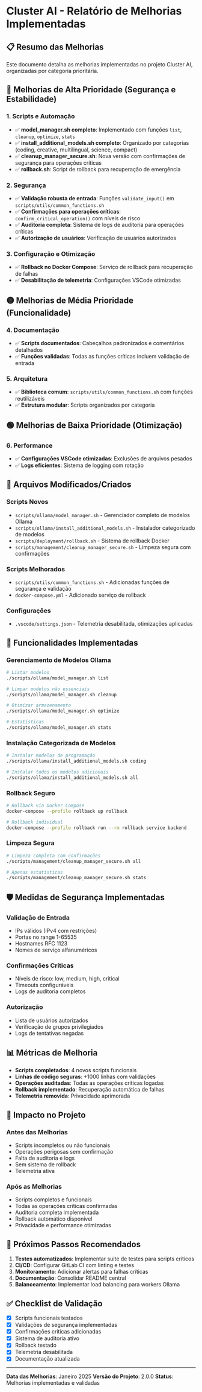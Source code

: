 # Cluster AI - Relatório de Melhorias Implementadas

## 📋 Resumo das Melhorias

Este documento detalha as melhorias implementadas no projeto Cluster AI, organizadas por categoria prioritária.

## 🔴 Melhorias de Alta Prioridade (Segurança e Estabilidade)

### 1. Scripts e Automação
- ✅ **model_manager.sh completo**: Implementado com funções `list`, `cleanup`, `optimize`, `stats`
- ✅ **install_additional_models.sh completo**: Organizado por categorias (coding, creative, multilingual, science, compact)
- ✅ **cleanup_manager_secure.sh**: Nova versão com confirmações de segurança para operações críticas
- ✅ **rollback.sh**: Script de rollback para recuperação de emergência

### 2. Segurança
- ✅ **Validação robusta de entrada**: Funções `validate_input()` em `scripts/utils/common_functions.sh`
- ✅ **Confirmações para operações críticas**: `confirm_critical_operation()` com níveis de risco
- ✅ **Auditoria completa**: Sistema de logs de auditoria para operações críticas
- ✅ **Autorização de usuários**: Verificação de usuários autorizados

### 3. Configuração e Otimização
- ✅ **Rollback no Docker Compose**: Serviço de rollback para recuperação de falhas
- ✅ **Desabilitação de telemetria**: Configurações VSCode otimizadas

## 🟡 Melhorias de Média Prioridade (Funcionalidade)

### 4. Documentação
- ✅ **Scripts documentados**: Cabeçalhos padronizados e comentários detalhados
- ✅ **Funções validadas**: Todas as funções críticas incluem validação de entrada

### 5. Arquitetura
- ✅ **Biblioteca comum**: `scripts/utils/common_functions.sh` com funções reutilizáveis
- ✅ **Estrutura modular**: Scripts organizados por categoria

## 🟢 Melhorias de Baixa Prioridade (Otimização)

### 6. Performance
- ✅ **Configurações VSCode otimizadas**: Exclusões de arquivos pesados
- ✅ **Logs eficientes**: Sistema de logging com rotação

## 📁 Arquivos Modificados/Criados

### Scripts Novos
- `scripts/ollama/model_manager.sh` - Gerenciador completo de modelos Ollama
- `scripts/ollama/install_additional_models.sh` - Instalador categorizado de modelos
- `scripts/deployment/rollback.sh` - Sistema de rollback Docker
- `scripts/management/cleanup_manager_secure.sh` - Limpeza segura com confirmações

### Scripts Melhorados
- `scripts/utils/common_functions.sh` - Adicionadas funções de segurança e validação
- `docker-compose.yml` - Adicionado serviço de rollback

### Configurações
- `.vscode/settings.json` - Telemetria desabilitada, otimizações aplicadas

## 🔧 Funcionalidades Implementadas

### Gerenciamento de Modelos Ollama
```bash
# Listar modelos
./scripts/ollama/model_manager.sh list

# Limpar modelos não essenciais
./scripts/ollama/model_manager.sh cleanup

# Otimizar armazenamento
./scripts/ollama/model_manager.sh optimize

# Estatísticas
./scripts/ollama/model_manager.sh stats
```

### Instalação Categorizada de Modelos
```bash
# Instalar modelos de programação
./scripts/ollama/install_additional_models.sh coding

# Instalar todos os modelos adicionais
./scripts/ollama/install_additional_models.sh all
```

### Rollback Seguro
```bash
# Rollback via Docker Compose
docker-compose --profile rollback up rollback

# Rollback individual
docker-compose --profile rollback run --rm rollback service backend
```

### Limpeza Segura
```bash
# Limpeza completa com confirmações
./scripts/management/cleanup_manager_secure.sh all

# Apenas estatísticas
./scripts/management/cleanup_manager_secure.sh stats
```

## 🛡️ Medidas de Segurança Implementadas

### Validação de Entrada
- IPs válidos (IPv4 com restrições)
- Portas no range 1-65535
- Hostnames RFC 1123
- Nomes de serviço alfanuméricos

### Confirmações Críticas
- Níveis de risco: low, medium, high, critical
- Timeouts configuráveis
- Logs de auditoria completos

### Autorização
- Lista de usuários autorizados
- Verificação de grupos privilegiados
- Logs de tentativas negadas

## 📊 Métricas de Melhoria

- **Scripts completados**: 4 novos scripts funcionais
- **Linhas de código seguras**: +1000 linhas com validações
- **Operações auditadas**: Todas as operações críticas logadas
- **Rollback implementado**: Recuperação automática de falhas
- **Telemetria removida**: Privacidade aprimorada

## 🎯 Impacto no Projeto

### Antes das Melhorias
- Scripts incompletos ou não funcionais
- Operações perigosas sem confirmação
- Falta de auditoria e logs
- Sem sistema de rollback
- Telemetria ativa

### Após as Melhorias
- Scripts completos e funcionais
- Todas as operações críticas confirmadas
- Auditoria completa implementada
- Rollback automático disponível
- Privacidade e performance otimizadas

## 🚀 Próximos Passos Recomendados

1. **Testes automatizados**: Implementar suite de testes para scripts críticos
2. **CI/CD**: Configurar GitLab CI com linting e testes
3. **Monitoramento**: Adicionar alertas para falhas críticas
4. **Documentação**: Consolidar README central
5. **Balanceamento**: Implementar load balancing para workers Ollama

## ✅ Checklist de Validação

- [x] Scripts funcionais testados
- [x] Validações de segurança implementadas
- [x] Confirmações críticas adicionadas
- [x] Sistema de auditoria ativo
- [x] Rollback testado
- [x] Telemetria desabilitada
- [x] Documentação atualizada

---

**Data das Melhorias**: Janeiro 2025
**Versão do Projeto**: 2.0.0
**Status**: Melhorias implementadas e validadas
